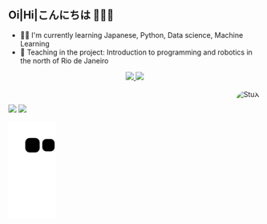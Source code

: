## Oi|Hi|こんにちは 🐱‍💻🎆
- 🐱‍🏍 I'm currently learning Japanese, Python, Data science, Machine Learning
- 🤖 Teaching in the project: Introduction to programming and robotics in the north of Rio de Janeiro
<div align="center">
  <a href="https://github.com/Estef4nio">
  <img height="180em" src="https://github-readme-stats.vercel.app/api?username=Estef4nio&show_icons=true&theme=dracula&include_all_commits=true&count_private=true"/>
  <img height="180em" src="https://github-readme-stats.vercel.app/api/top-langs/?username=Estef4nio&layout=compact&langs_count=7&theme=dracula"/>
</div>
<div style="display: inline_block"><br>
 
  <img align="right" alt="StuXi" height="200" style="border-radius:60px;" src="https://cdn.discordapp.com/attachments/943298551088296016/1038846207927255221/PicsArt_06-15-04.37.30-removebg-preview.png">
</div>

##

<div> 

  <a href="https://instagram.com/_Stuxi" target="_blank"><img src="https://img.shields.io/badge/-Instagram-%23E4405F?style=for-the-badge&logo=instagram&logoColor=white" target="_blank"></a>
  <a href = "mailto:estefaniosr@gmail.com"><img src="https://img.shields.io/badge/-Gmail-%23333?style=for-the-badge&logo=gmail&logoColor=white" target="_blank"></a>

![Snake animation](https://github.com/Estef4nio/Estef4nio/blob/output/github-contribution-grid-snake.svg)
 
</div>

